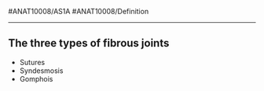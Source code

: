 #ANAT10008/AS1A #ANAT10008/Definition 

---
## The three types of fibrous joints
- Sutures
- Syndesmosis
- Gomphois
